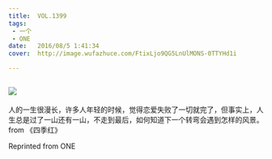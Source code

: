 ```yaml
---
title:	VOL.1399
tags:
 - 一个
 - ONE
date:	2016/08/5 1:41:34
cover:	http://image.wufazhuce.com/FtixLjo9QG5LnUlMONS-0TTYHd1i

---
```

![](http://image.wufazhuce.com/FtixLjo9QG5LnUlMONS-0TTYHd1i)
---

人的一生很漫长，许多人年轻的时候，觉得恋爱失败了一切就完了，但事实上，人生总是过了一山还有一山，不走到最后，如何知道下一个转弯会遇到怎样的风景。 from 《四季红》
 
Reprinted from ONE
